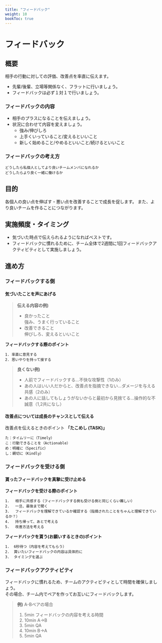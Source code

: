 ```yaml
---
title: "フィードバック"
weight: 10
bookToc: true
---
```


# フィードバック

## 概要
相手の行動に対しての評価、改善点を率直に伝えます。
- 先輩/後輩、立場等関係なく、フラットに行いましょう。
- フィードバックは必ず１対１で行いましょう。

### フィードバックの内容

- 相手のプラスになることを伝えましょう。
- 状況に合わせて内容を変えましょう。
  - 強み/伸びしろ
  - 上手くいっていること/変えるといいこと
  - 新しく始めること/やめるといいこと/続けるといいこと


### フィードバックの考え方
```
どうしたら私個人としてより良いチームメンバになれるか
どうしたらより良く一緒に働けるか
```

## 目的
各個人の良い点を伸ばす・悪い点を改善することで成長を促します。
また、より良いチームを作ることにつながります。


## 実施頻度・タイミング
- 気づいた時点で伝えられるようになればベストです。
- フィードバックに慣れるために、チーム全体で2週間に1回フィードバックアクティビティとして実施しましょう。

## 進め方

### フィードバックする側

#### 気づいたことを声にあげる

> **伝える内容の例)**
> - 良かったこと  
>   強み、うまく行っていること
> - 改善できること  
>   伸びしろ、変えるといいこと

**フィードバックする際のポイント**
```
1. 率直に意見する
2. 思いやりを持って接する
```

> **良くない例)**
> - 人前でフィードバックする...不快な攻撃性（1のみ）
> - あの人はいい人だからと、改善点を指摘できない...ダメージを与える共感（2のみ）
> - あの人に話してもしょうがないからと最初から見捨てる...操作的な不誠意（1,2共になし）

#### 改善点については成長のチャンスとして伝える

改善点を伝えるときのポイント **「たこめし (TASK)」**
```
た：タイムリーに（Timely）
こ：行動できることを（Actionable）
め：明確に（Specific）
し：親切に（Kindly）
```

### フィードバックを受ける側
#### 貰ったフィードバックを真摯に受け止める

**フィードバックを受ける際のポイント**
```
1. 　相手に共感する（フィードバックする側も受ける側と同じくらい難しい）
2. 　一旦、最後まで聞く
3. 　フィードバックを理解できているか確認する（指摘されたことをちゃんと理解できているか？）
4. 　持ち帰って、あとで考える
5. 　改善方法を考える
```

**フィードバックを貰う(お願いするときの)ポイント**
```
1.  6秒待つ（内容を考えてもらう）
2.  貰いたいフィードバックの内容は具体的に
3.  タイミングを選ぶ
```

### フィードバックアクティビティ

フィードバックに慣れるため、チームのアクティビティとして時間を確保しましょう。  
その場合、チーム内でペアを作ってお互いにフィードバックします。

> **例)** A-Bペアの場合
> 1.  5min フィードバックの内容を考える時間
> 1. 10min A→B
> 1.  5min QA
> 1. 10min B→A
> 1.  5min QA

